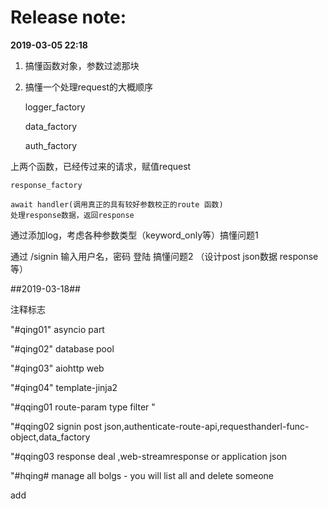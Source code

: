 # Release note: #

**2019-03-05 22:18**

1. 搞懂函数对象，参数过滤那块 

2. 搞懂一个处理request的大概顺序

	logger_factory

	data_factory

	auth_factory

上两个函数，已经传过来的请求，赋值request

	response_factory

  	await handler(调用真正的具有较好参数校正的route 函数)
	处理response数据，返回response

通过添加log，考虑各种参数类型（keyword_only等）搞懂问题1

通过 /signin 
输入用户名，密码 登陆
搞懂问题2 （设计post json数据 response等）

##2019-03-18##

注释标志

"#qing01" asyncio part

"#qing02" database pool

"#qing03" aiohttp web

"#qing04" template-jinja2

"#qqing01 route-param type filter "

"#qqing02 signin post json,authenticate-route-api,requesthanderl-func-object,data_factory

"#qqing03 response deal ,web-streamresponse or application json

"#hqing# manage all bolgs - you will list all and delete someone

add
